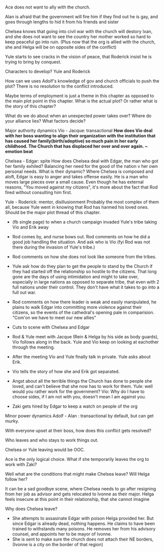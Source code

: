 Ace does not want to ally with the church. 

Alan is afraid that the government will fire him if they find out he is gay, and goes through lengths to hid it from his friends and sister

Chelsea knows that going into civil war with the church will destory Ixan, and she does not want to see the country her mother worked so hard to keep peaceful go into ruin. (Plus now that the org is allied with the church, she and Helga will be on opposite sides of the conflict)

Yule starts to see cracks in the vision of peace, that Roderick insist he is trying to bring by conquest.



Characters to develop? Yule and Roderick

How can we uses Adolf's knowledge of gov and church officials to push the plot?
There is no resolution to the conflict introduced.

Maybe terms of employment is just a theme in this chapter as opposed to the main plot point in this chapter. What is the actual plot? Or rather what is the story of this chapter?

What do we do about when an unexpected power takes over?
Where do your alliance lies? What factors decide?

Major authority dynamics
Vio - Jacque: transactional
**How does Vio deal with her boss wanting to align their organization with the institution that has caused her family(birth/adoptive) so much pain in her early childhood. The Church that has displaced her over and over again. ~ emotion beat**

Chelsea - Edgar: spite
How does Chelsea deal with Edgar, the man who got her family exhiled? Balancing her need for the good of the nation v her own personal needs. What is their dynamic? Where Chelsea is composed and aloft, Edgar is easy to anger and takes offense easily. He is a man who moves large pieces over a small cause. Even though he has external reasons, "You moved against my citizens", it's more about the fact that Rod fired without consulting him first.

Yule - Roderick: mentor, disillusionment
Probably the most complex of them all, because Yule went in knowing that Rod has harmed his loved ones. Should be the major plot thread of this chapter.



- (fb single page) to when a church campaign invaded Yule's tribe taking Vio and Erik away
- Rod comes by, and nurse bows out. Rod comments on how he did a good job handling the situation. And ask who is Vio (fyi Rod was not there during the invasion of Yule's tribe.)
- Rod comments on how she does not look like someone from the tribes.
- Yule ask how do they plan to get the people to stand by the Church if they had started off the relationship so hostile to the citizens. That long gone are the days of using intimidation and might to take over, especially in large nations as opposed to separate tribe, that even with 2 full nations under their control. They don't have what it takes to go into a full out war.
- Rod comments on how there leader is weak and easily manipulated, he plains to walk Edgar into committing more violence against their citizens, so the events of the cathedral's opening pale in comparision. "Com'on we have to meet our new allies"

- Cuts to scene with Chelsea and Edgar

- Rod & Yule meet with Jacque (Rein & Helga by his side as body guards), Vio follows along in the back. Yule and Vio keep on looking at eachother through the meeting.

- After the meeting Vio and Yule finally talk in private. Yule asks about Erik.
- Vio tells the story of how she and Erik got separated.
- Angst about all the terrible things the Church has done to people she loved, and can't believe that she now has to work for them.
  Yule: well would you rather work for the government?
  Vio: Why do I have to choose sides, if I am not with you, doesn't mean I am against you.

- Zaki gets hired by Edgar to keep a watch on people of the org

Minor power dynamics
Adolf - Alan : transactional by default, but can get murky.



With everyone upset at their boss, how does this conflict gets resolved?

Who leaves and who stays to work things out.

Chelsea or Yule leaving would be OOC. 

Ace is the only logical choice. What if she temporarily leaves the org to work with Zaki?



Well what are the conditions that might make Chelsea leave? Will Helga follow her?

It can be a sad goodbye scene, where Chelsea needs to go after resigning from her job as advisor and gets relocated to Ivonne as their major. Helga feels insecure at this point in their relationship, that she cannot imagine 



Why does Chelsea leave?

- She attempts to assasinate Edgar with poison Helga provided her. But since Edgar is already dead, nothing happens. He claims to have been trained to withstands many poisons. He removes her from his advisory counsel, and appoints her to be mayor of Ivonne.
- She is sent to make sure the church does not attach their NE borders, (Ivonne is a city on the border of that region)

